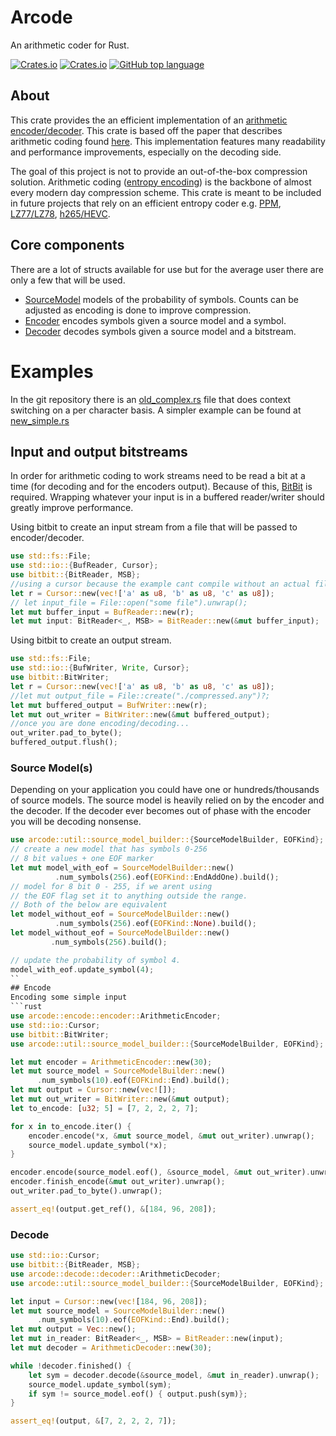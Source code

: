 # Arcode
An arithmetic coder for Rust.


[![Crates.io](https://img.shields.io/crates/v/arcode?color=blueviolet)](https://crates.io/crates/arcode)
[![Crates.io](https://img.shields.io/crates/l/arcode)](https://crates.io/crates/arcode)
[![GitHub top language](https://img.shields.io/github/languages/top/cgburgess/arcode-rs?color=orange)](https://crates.io/crates/arcode)

## About

This crate provides the an efficient implementation of
an [arithmetic encoder/decoder](https://en.wikipedia.org/wiki/Arithmetic_coding). This crate is based off the paper
that describes arithmetic coding found [here](https://web.stanford.edu/class/ee398a/handouts/papers/WittenACM87ArithmCoding.pdf).
This implementation features many readability and performance improvements, especially on the decoding side.

The goal of this project is not to provide an out-of-the-box compression solution.
Arithmetic coding ([entropy encoding](https://en.wikipedia.org/wiki/Entropy_encoding)) is the backbone of almost every
modern day compression scheme. This crate is meant to be included in future projects that rely on an efficient entropy
coder e.g. [PPM](https://en.wikipedia.org/wiki/Prediction_by_partial_matching), [LZ77/LZ78](https://en.wikipedia.org/wiki/LZ77_and_LZ78),
[h265/HEVC](https://en.wikipedia.org/wiki/High_Efficiency_Video_Coding).

## Core components
There are a lot of structs available for use but for the average user there are only a few that will be used.
- [SourceModel](util/source_model/struct.SourceModel.html) models of the probability of symbols. Counts can be adjusted
as encoding is done to improve compression.
- [Encoder](encode/encoder/struct.ArithmeticEncoder.html) encodes symbols given a source model and a symbol.
- [Decoder](decode/decoder/struct.ArithmeticDecoder.html) decodes symbols given a source model and a bitstream.

# Examples
In the git repository there is an [old_complex.rs](https://github.com/cgburgess/arcode-rs/blob/master/example/example.rs)
file that does context switching on a per character basis. A simpler example can be found at [new_simple.rs](https://github.com/cgburgess/arcode-rs/blob/master/tests/integration_test.rs)

## Input and output bitstreams
In order for arithmetic coding to work streams need to be read a bit at a time (for decoding and for the encoders output).
Because of this, [BitBit](https://docs.rs/bitbit) is required. Wrapping whatever your input is in a buffered reader/writer
should greatly improve performance.

Using bitbit to create an input stream from a file that will be passed to encoder/decoder.
```rust
use std::fs::File;
use std::io::{BufReader, Cursor};
use bitbit::{BitReader, MSB};
//using a cursor because the example cant compile without an actual file
let r = Cursor::new(vec!['a' as u8, 'b' as u8, 'c' as u8]);
// let input_file = File::open("some file").unwrap();
let mut buffer_input = BufReader::new(r);
let mut input: BitReader<_, MSB> = BitReader::new(&mut buffer_input);
```
Using bitbit to create an output stream.
```rust
use std::fs::File;
use std::io::{BufWriter, Write, Cursor};
use bitbit::BitWriter;
let r = Cursor::new(vec!['a' as u8, 'b' as u8, 'c' as u8]);
//let mut output_file = File::create("./compressed.any")?;
let mut buffered_output = BufWriter::new(r);
let mut out_writer = BitWriter::new(&mut buffered_output);
//once you are done encoding/decoding...
out_writer.pad_to_byte();
buffered_output.flush();
```

### Source Model(s)
Depending on your application you could have one or hundreds/thousands of source models.
The source model is heavily relied on by the encoder and the decoder. If the decoder ever becomes
out of phase with the encoder you will be decoding nonsense.

```rust
use arcode::util::source_model_builder::{SourceModelBuilder, EOFKind};
// create a new model that has symbols 0-256
// 8 bit values + one EOF marker
let mut model_with_eof = SourceModelBuilder::new()
          .num_symbols(256).eof(EOFKind::EndAddOne).build();
// model for 8 bit 0 - 255, if we arent using
// the EOF flag set it to anything outside the range.
// Both of the below are equivalent
let model_without_eof = SourceModelBuilder::new()
          .num_symbols(256).eof(EOFKind::None).build();
let model_without_eof = SourceModelBuilder::new()
         .num_symbols(256).build();

// update the probability of symbol 4.
model_with_eof.update_symbol(4);
``
## Encode
Encoding some simple input
```rust
use arcode::encode::encoder::ArithmeticEncoder;
use std::io::Cursor;
use bitbit::BitWriter;
use arcode::util::source_model_builder::{SourceModelBuilder, EOFKind};

let mut encoder = ArithmeticEncoder::new(30);
let mut source_model = SourceModelBuilder::new()
      .num_symbols(10).eof(EOFKind::End).build();
let mut output = Cursor::new(vec![]);
let mut out_writer = BitWriter::new(&mut output);
let to_encode: [u32; 5] = [7, 2, 2, 2, 7];

for x in to_encode.iter() {
    encoder.encode(*x, &mut source_model, &mut out_writer).unwrap();
    source_model.update_symbol(*x);
}

encoder.encode(source_model.eof(), &source_model, &mut out_writer).unwrap();
encoder.finish_encode(&mut out_writer).unwrap();
out_writer.pad_to_byte().unwrap();

assert_eq!(output.get_ref(), &[184, 96, 208]);
```
### Decode
```rust
use std::io::Cursor;
use bitbit::{BitReader, MSB};
use arcode::decode::decoder::ArithmeticDecoder;
use arcode::util::source_model_builder::{SourceModelBuilder, EOFKind};

let input = Cursor::new(vec![184, 96, 208]);
let mut source_model = SourceModelBuilder::new()
      .num_symbols(10).eof(EOFKind::End).build();
let mut output = Vec::new();
let mut in_reader: BitReader<_, MSB> = BitReader::new(input);
let mut decoder = ArithmeticDecoder::new(30);

while !decoder.finished() {
    let sym = decoder.decode(&source_model, &mut in_reader).unwrap();
    source_model.update_symbol(sym);
    if sym != source_model.eof() { output.push(sym)};
}

assert_eq!(output, &[7, 2, 2, 2, 7]);
```

